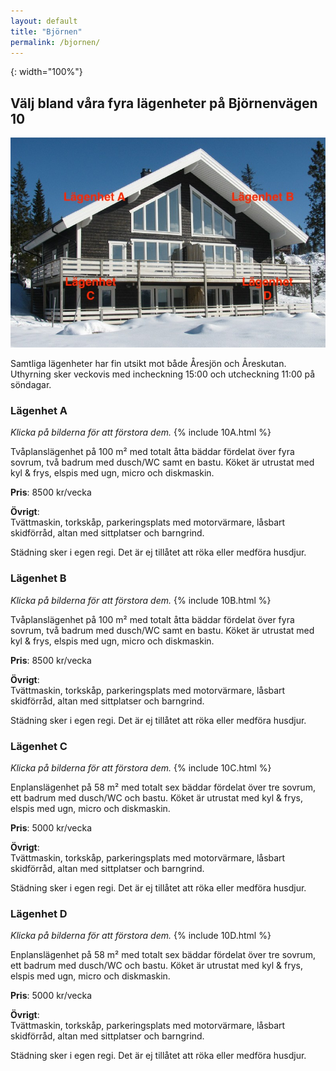 ```yaml
---
layout: default
title: "Björnen"
permalink: /bjornen/
---
```

[Fasadbild 10]: /assets/images/bjornen/10-fasadbild.jpg "Björnenvägen 10"
{: width="100%"}

## Välj bland våra fyra lägenheter på Björnenvägen 10
![Fasadbild 10]

Samtliga lägenheter har fin utsikt mot både Åresjön och Åreskutan. Uthyrning
sker veckovis med incheckning 15:00 och utcheckning 11:00 på söndagar.

### Lägenhet A
*Klicka på bilderna för att förstora dem.*
{% include 10A.html %}

Tvåplanslägenhet på 100 m² med totalt åtta bäddar fördelat över fyra sovrum,
två badrum med dusch/WC samt en bastu. Köket är utrustat med kyl & frys, elspis
med ugn, micro och diskmaskin.

**Pris**: 8500 kr/vecka

**Övrigt**:  
Tvättmaskin, torkskåp, parkeringsplats med motorvärmare, låsbart skidförråd,
altan med sittplatser och barngrind.

Städning sker i egen regi. Det är ej tillåtet att röka eller medföra husdjur.

### Lägenhet B
*Klicka på bilderna för att förstora dem.*
{% include 10B.html %}

Tvåplanslägenhet på 100 m² med totalt åtta bäddar fördelat över fyra sovrum,
två badrum med dusch/WC samt en bastu. Köket är utrustat med kyl & frys, elspis
med ugn, micro och diskmaskin.

**Pris**: 8500 kr/vecka

**Övrigt**:  
Tvättmaskin, torkskåp, parkeringsplats med motorvärmare, låsbart skidförråd,
altan med sittplatser och barngrind.

Städning sker i egen regi. Det är ej tillåtet att röka eller medföra husdjur.

### Lägenhet C
*Klicka på bilderna för att förstora dem.*
{% include 10C.html %}

Enplanslägenhet på 58 m² med totalt sex bäddar fördelat över tre sovrum, ett
badrum med dusch/WC och bastu. Köket är utrustat med kyl & frys, elspis med
ugn, micro och diskmaskin.

**Pris**: 5000 kr/vecka

**Övrigt**:  
Tvättmaskin, torkskåp, parkeringsplats med motorvärmare, låsbart skidförråd,
altan med sittplatser och barngrind.

Städning sker i egen regi. Det är ej tillåtet att röka eller medföra husdjur.

### Lägenhet D
*Klicka på bilderna för att förstora dem.*
{% include 10D.html %}

Enplanslägenhet på 58 m² med totalt sex bäddar fördelat över tre sovrum, ett
badrum med dusch/WC och bastu. Köket är utrustat med kyl & frys, elspis med
ugn, micro och diskmaskin.

**Pris**: 5000 kr/vecka

**Övrigt**:  
Tvättmaskin, torkskåp, parkeringsplats med motorvärmare, låsbart skidförråd,
altan med sittplatser och barngrind.

Städning sker i egen regi. Det är ej tillåtet att röka eller medföra husdjur.
